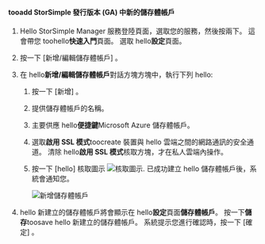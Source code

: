 <!--author=SharS last changed: 9/17/15-->

#### <a name="tooadd-a-new-storage-account-in-storsimple-release-version-ga"></a>tooadd StorSimple 發行版本 (GA) 中新的儲存體帳戶
1. Hello StorSimple Manager 服務登陸頁面，選取您的服務，然後按兩下。 這會帶您 toohello**快速入門**頁面。 選取 hello**設定**頁面。
2. 按一下 [新增/編輯儲存體帳戶] 。
3. 在 hello**新增/編輯儲存體帳戶**對話方塊方塊中，執行下列 hello:
   
   1. 按一下 [新增] 。
   2. 提供儲存體帳戶的名稱。
   3. 主要供應 hello**便捷鍵**Microsoft Azure 儲存體帳戶。
   4. 選取**啟用 SSL 模式**toocreate 裝置與 hello 雲端之間的網路通訊的安全通道。 清除 hello**啟用 SSL 模式**核取方塊，才在私人雲端內操作。
   5. 按一下 [hello] 核取圖示 ![核取圖示](./media/storsimple-configure-new-storage-account/HCS_CheckIcon-include.png). 已成功建立 hello 儲存體帳戶後，系統會通知您。
      
      ![新增儲存體帳戶](./media/storsimple-configure-new-storage-account/HCS_AddStorageAccount-include.png)
4. hello 新建立的儲存體帳戶將會顯示在 hello**設定**頁面**儲存體帳戶**。 按一下**儲存**toosave hello 新建立的儲存體帳戶。 系統提示您進行確認時，按一下 [確定]  。

